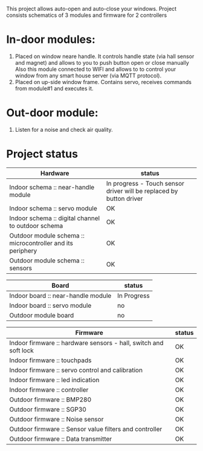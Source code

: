 This project allows auto-open and auto-close your windows.
Project consists schematics of 3 modules and firmware for 2 controllers

In-door modules:
==============

1. Placed on window neare handle. It controls handle state (via hall sensor and magnet) and allows to you to push button open or close manually
Also this module connected to WIFI and allows to to control your window from any smart house server (via MQTT protocol).
2. Placed on up-side window frame. Contains servo, receives commands from module#1 and executes it.

Out-door module:
==============

1. Listen for a noise and check air quality. 

Project status
==============

| Hardware | status |
| ---- | ---- |
| Indoor schema :: near-handle module | In progress - Touch sensor driver will be replaced by button driver |
| Indoor schema :: servo module | OK |
| Indoor schema :: digital channel to outdoor schema | OK |
| Outdoor module schema :: microcontroller and its periphery | OK |
| Outdoor module schema :: sensors | OK |

| Board | status |
| ---- | ---- |
| Indoor board :: near-handle module | In Progress |
| Indoor board :: servo module | no |
| Outdoor module board | no |

| Firmware | status |
| ---- | ---- |
| Indoor firmware :: hardware sensors - hall, switch and soft lock | OK |
| Indoor firmware :: touchpads | OK |
| Indoor firmware :: servo control and calibration | OK |
| Indoor firmware :: led indication | OK |
| Indoor firmware :: controller | OK |
| Outdoor firmware :: BMP280 | OK |
| Outdoor firmware :: SGP30 | OK |
| Outdoor firmware :: Noise sensor | OK |
| Outdoor firmware :: Sensor value filters and controller | OK |
| Outdoor firmware :: Data transmitter | OK |
